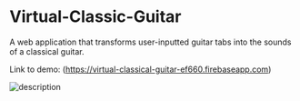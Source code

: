 # Virtual-Classic-Guitar
A web application that transforms user-inputted guitar tabs into the sounds of a classical guitar.

Link to demo: (https://virtual-classical-guitar-ef660.firebaseapp.com)

![description](https://i.imgur.com/8XqADGI.png)
